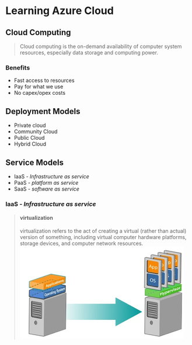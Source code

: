 # Learning Azure Cloud 

## Cloud Computing
>Cloud computing is the on-demand availability of computer system resources, especially data storage and computing power. 

### Benefits
 - Fast access to resources
 - Pay for what we use
 - No capex/opex costs

## Deployment Models
- Private cloud
- Community Cloud
- Public Cloud
- Hybrid Cloud

## Service Models
- IaaS  - *Infrastructure as service*
- PaaS - *platform as service*
- SaaS - *software as service*

### IaaS  - *Infrastructure as service*
>#### virtualization
>virtualization refers to the act of creating a virtual (rather than actual) version of something, including virtual computer hardware platforms, storage devices, and computer network resources.
> ![enter image description here](images/cloud-os.png)

